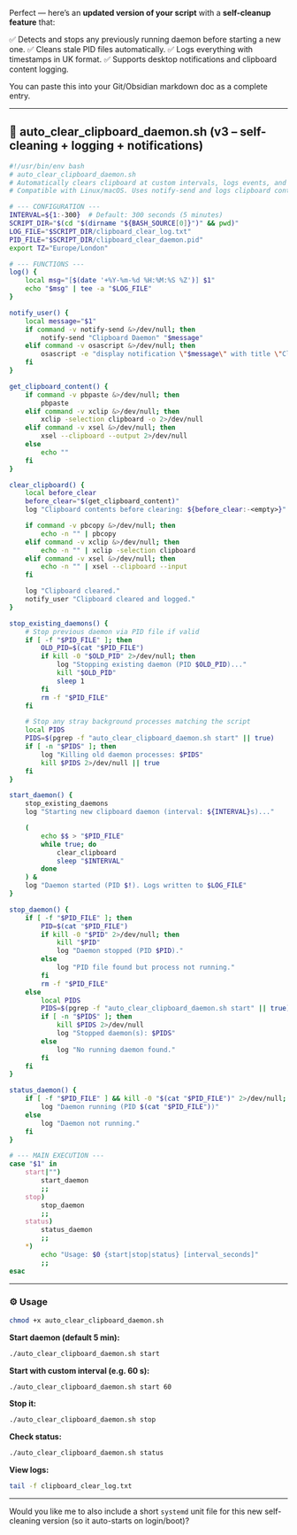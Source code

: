 Perfect — here’s an **updated version of your script** with a **self-cleanup feature** that:

✅ Detects and stops any previously running daemon before starting a new one.
✅ Cleans stale PID files automatically.
✅ Logs everything with timestamps in UK format.
✅ Supports desktop notifications and clipboard content logging.

You can paste this into your Git/Obsidian markdown doc as a complete entry.

---

## 🧩 auto_clear_clipboard_daemon.sh (v3 – self-cleaning + logging + notifications)

```bash
#!/usr/bin/env bash
# auto_clear_clipboard_daemon.sh
# Automatically clears clipboard at custom intervals, logs events, and self-manages duplicate daemons.
# Compatible with Linux/macOS. Uses notify-send and logs clipboard contents before clearing.

# --- CONFIGURATION ---
INTERVAL=${1:-300}  # Default: 300 seconds (5 minutes)
SCRIPT_DIR="$(cd "$(dirname "${BASH_SOURCE[0]}")" && pwd)"
LOG_FILE="$SCRIPT_DIR/clipboard_clear_log.txt"
PID_FILE="$SCRIPT_DIR/clipboard_clear_daemon.pid"
export TZ="Europe/London"

# --- FUNCTIONS ---
log() {
    local msg="[$(date '+%Y-%m-%d %H:%M:%S %Z')] $1"
    echo "$msg" | tee -a "$LOG_FILE"
}

notify_user() {
    local message="$1"
    if command -v notify-send &>/dev/null; then
        notify-send "Clipboard Daemon" "$message"
    elif command -v osascript &>/dev/null; then
        osascript -e "display notification \"$message\" with title \"Clipboard Daemon\""
    fi
}

get_clipboard_content() {
    if command -v pbpaste &>/dev/null; then
        pbpaste
    elif command -v xclip &>/dev/null; then
        xclip -selection clipboard -o 2>/dev/null
    elif command -v xsel &>/dev/null; then
        xsel --clipboard --output 2>/dev/null
    else
        echo ""
    fi
}

clear_clipboard() {
    local before_clear
    before_clear="$(get_clipboard_content)"
    log "Clipboard contents before clearing: ${before_clear:-<empty>}"

    if command -v pbcopy &>/dev/null; then
        echo -n "" | pbcopy
    elif command -v xclip &>/dev/null; then
        echo -n "" | xclip -selection clipboard
    elif command -v xsel &>/dev/null; then
        echo -n "" | xsel --clipboard --input
    fi

    log "Clipboard cleared."
    notify_user "Clipboard cleared and logged."
}

stop_existing_daemons() {
    # Stop previous daemon via PID file if valid
    if [ -f "$PID_FILE" ]; then
        OLD_PID=$(cat "$PID_FILE")
        if kill -0 "$OLD_PID" 2>/dev/null; then
            log "Stopping existing daemon (PID $OLD_PID)..."
            kill "$OLD_PID"
            sleep 1
        fi
        rm -f "$PID_FILE"
    fi

    # Stop any stray background processes matching the script
    local PIDS
    PIDS=$(pgrep -f "auto_clear_clipboard_daemon.sh start" || true)
    if [ -n "$PIDS" ]; then
        log "Killing old daemon processes: $PIDS"
        kill $PIDS 2>/dev/null || true
    fi
}

start_daemon() {
    stop_existing_daemons
    log "Starting new clipboard daemon (interval: ${INTERVAL}s)..."

    (
        echo $$ > "$PID_FILE"
        while true; do
            clear_clipboard
            sleep "$INTERVAL"
        done
    ) &
    log "Daemon started (PID $!). Logs written to $LOG_FILE"
}

stop_daemon() {
    if [ -f "$PID_FILE" ]; then
        PID=$(cat "$PID_FILE")
        if kill -0 "$PID" 2>/dev/null; then
            kill "$PID"
            log "Daemon stopped (PID $PID)."
        else
            log "PID file found but process not running."
        fi
        rm -f "$PID_FILE"
    else
        local PIDS
        PIDS=$(pgrep -f "auto_clear_clipboard_daemon.sh start" || true)
        if [ -n "$PIDS" ]; then
            kill $PIDS 2>/dev/null
            log "Stopped daemon(s): $PIDS"
        else
            log "No running daemon found."
        fi
    fi
}

status_daemon() {
    if [ -f "$PID_FILE" ] && kill -0 "$(cat "$PID_FILE")" 2>/dev/null; then
        log "Daemon running (PID $(cat "$PID_FILE"))"
    else
        log "Daemon not running."
    fi
}

# --- MAIN EXECUTION ---
case "$1" in
    start|"")
        start_daemon
        ;;
    stop)
        stop_daemon
        ;;
    status)
        status_daemon
        ;;
    *)
        echo "Usage: $0 {start|stop|status} [interval_seconds]"
        ;;
esac
```

---

### ⚙️ Usage

```bash
chmod +x auto_clear_clipboard_daemon.sh
```

**Start daemon (default 5 min):**

```bash
./auto_clear_clipboard_daemon.sh start
```

**Start with custom interval (e.g. 60 s):**

```bash
./auto_clear_clipboard_daemon.sh start 60
```

**Stop it:**

```bash
./auto_clear_clipboard_daemon.sh stop
```

**Check status:**

```bash
./auto_clear_clipboard_daemon.sh status
```

**View logs:**

```bash
tail -f clipboard_clear_log.txt
```

---

Would you like me to also include a short `systemd` unit file for this new self-cleaning version (so it auto-starts on login/boot)?
